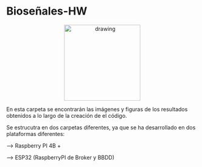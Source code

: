# Bioseñales-HW

<p align="center">
<img src="https://user-images.githubusercontent.com/46607004/154055355-a45a597b-4c16-4460-a285-ad0554636bdf.png" alt="drawing" width="200"/>
</p>

En esta carpeta se encontrarán las imágenes y figuras de los resultados obtenidos a lo largo de 
la creación de el código.

Se estrucutra en dos carpetas diferentes, ya que se ha desarrollado en dos plataformas diferentes:

--> Raspberry PI 4B +

--> ESP32 (RaspberryPI de Broker y BBDD)

